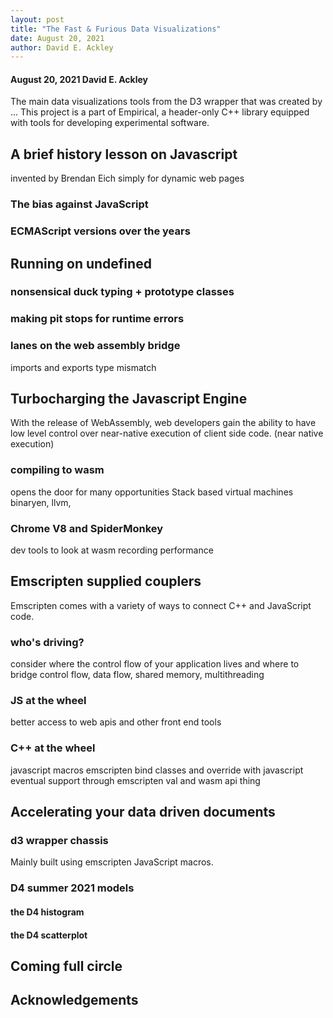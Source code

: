 ```yaml
---
layout: post
title: "The Fast & Furious Data Visualizations"
date: August 20, 2021
author: David E. Ackley
---
```


#### August 20, 2021 David E. Ackley

The main data visualizations tools from the D3 wrapper that was created by ...
This project is a part of Empirical, a header-only C++ library equipped with tools for developing experimental software.


## A brief history lesson on Javascript
invented by Brendan Eich
simply for dynamic web pages


### The bias against JavaScript


### ECMAScript versions over the years


## Running on undefined
### nonsensical duck typing + prototype classes
### making pit stops for runtime errors
### lanes on the web assembly bridge
imports and exports
type mismatch

## Turbocharging the Javascript Engine
With the release of WebAssembly, web developers gain the ability to have 
low level control over near-native execution of client side code. (near native execution)

### compiling to wasm
opens the door for many opportunities
Stack based virtual machines
binaryen, llvm, 

### Chrome V8 and SpiderMonkey
dev tools to look at wasm
recording performance

## Emscripten supplied couplers
Emscripten comes with a variety of ways to connect C++ and JavaScript code.

### who's driving?
consider where the control flow of your application lives and where to bridge
control flow, data flow, shared memory, multithreading

### JS at the wheel
better access to web apis and other front end tools

### C++ at the wheel
javascript macros
emscripten bind classes and override with javascript
eventual support through emscripten val and wasm api thing

## Accelerating your data driven documents

### d3 wrapper chassis
Mainly built using emscripten JavaScript macros.

### D4 summer 2021 models
#### the D4 histogram
#### the D4 scatterplot

## Coming full circle

## Acknowledgements